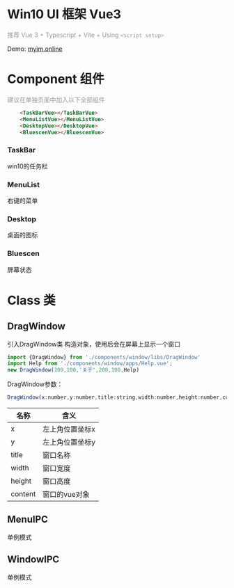 <!--
 * @Author: zhangweiyuan-Royal
 * @LastEditTime: 2021-08-09 11:32:57
 * @Description: 
 * @FilePath: /myindex/README.md
-->
# Win10 UI 框架 Vue3

<span style="color:#999;text-align:center">推荐 Vue 3 + Typescript + Vite + Using `<script setup>`
</span>

Demo: [myim.online](http://myim.online)

# Component 组件

<span style="color:#999;text-align:center">
建议在单独页面中加入以下全部组件
</span>

```html
    <TaskBarVue></TaskBarVue>
    <MenuListVue></MenuListVue>
    <DesktopVue></DesktopVue>
    <BluescenVue></BluescenVue>
```
    
### TaskBar
win10的任务栏
### MenuList
右键的菜单
### Desktop
桌面的图标
### Bluescen
屏幕状态

# Class 类

## DragWindow

引入DragWindow类
构造对象，使用后会在屏幕上显示一个窗口

```js
import {DragWindow} from './components/window/libs/DragWindow'
import Help from './components/window/apps/Help.vue';
new DragWindow(100,100,'关于',200,100,Help)

```

DragWindow参数：

```js
DragWindow(x:number,y:number,title:string,width:number,height:number,content:Object)
```

|  名称   | 含义  |
|  ----  | ----  |
| x  | 左上角位置坐标x |
| y  | 左上角位置坐标y |
| title  | 窗口名称 |
| width  | 窗口宽度 |
| height  | 窗口高度 |
| content  | 窗口的vue对象 |

## MenuIPC

单例模式

## WindowIPC

单例模式